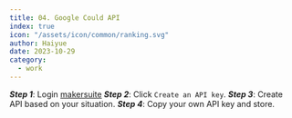 ```yaml
---
title: 04. Google Could API
index: true
icon: "/assets/icon/common/ranking.svg"
author: Haiyue
date: 2023-10-29
category:
  - work
---
```


***Step 1***: Login [makersuite](https://makersuite.google.com/)
***Step 2***: Click `Create an API key`.
***Step 3***: Create API based on your situation.
***Step 4***: Copy your own API key and store.